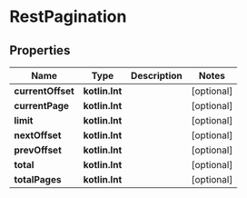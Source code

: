 
# RestPagination

## Properties
| Name | Type | Description | Notes |
| ------------ | ------------- | ------------- | ------------- |
| **currentOffset** | **kotlin.Int** |  |  [optional] |
| **currentPage** | **kotlin.Int** |  |  [optional] |
| **limit** | **kotlin.Int** |  |  [optional] |
| **nextOffset** | **kotlin.Int** |  |  [optional] |
| **prevOffset** | **kotlin.Int** |  |  [optional] |
| **total** | **kotlin.Int** |  |  [optional] |
| **totalPages** | **kotlin.Int** |  |  [optional] |



